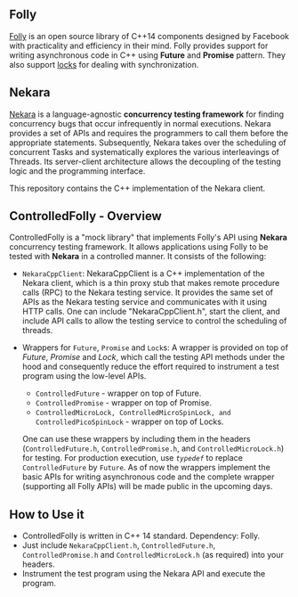 ## Folly

[Folly](https://github.com/facebook/folly) is an open source library of C++14 components designed by Facebook with practicality and efficiency in their mind. Folly provides support for writing asynchronous code in C++ using **Future** and **Promise** 
pattern. They also support [locks](https://github.com/facebook/folly/blob/master/folly/docs/SmallLocks.md) for dealing with synchronization.

## Nekara

[Nekara](https://github.com/p-org/Nekara) is a language-agnostic **concurrency testing framework** for finding concurrency bugs that occur infrequently in normal executions. Nekara provides a set of APIs and requires the programmers to call them before the appropriate statements. Subsequently, Nekara takes over the scheduling of concurrent Tasks and systematically explores the various interleavings of Threads. Its server-client architecture allows the decoupling of the testing logic and the programming interface.

This repository contains the C++ implementation of the Nekara client.

## ControlledFolly - Overview

ControlledFolly is a "mock library" that implements Folly's API using **Nekara** concurrency testing framework. It allows applications using Folly to be tested with **Nekara** in a controlled manner. It consists of the following:

* `NekaraCppClient`: NekaraCppClient is a C++ implementation of the Nekara client, which is a thin proxy stub that makes remote procedure calls (RPC) to the Nekara testing service. It provides the same set of APIs as the Nekara testing service and communicates with it using HTTP calls. One can include "NekaraCppClient.h", start the client, and include API calls to allow the testing service to control the scheduling of threads.
* Wrappers for `Future`, `Promise` and `Lock`s: A wrapper is provided on top of *Future*, *Promise* and *Lock*, which call the testing API methods under the hood and consequently reduce the effort required to instrument a test program using the low-level APIs.
    * `ControlledFuture` - wrapper on top of Future.
    * `ControlledPromise` - wrapper on top of Promise.
    * `ControlledMicroLock, ControlledMicroSpinLock, and ControlledPicoSpinLock` - wrapper on top of Locks. 
  
  One can use these wrappers by including them in the headers (`ControlledFuture.h`, `ControlledPromise.h`, and `ControlledMicroLock.h`) for testing. For production execution, use *`typedef`* to replace `ControlledFuture` by `Future`. As of now the wrappers implement the basic APIs for writing asynchronous code and the complete wrapper (supporting all Folly APIs) will be made public in the upcoming days.
  
  
## How to Use it

* ControlledFolly is written in C++ 14 standard. Dependency: Folly.
* Just include `NekaraCppClient.h`, `ControlledFuture.h`, `ControlledPromise.h` and `ControlledMicroLock.h` (as required) into your headers.
* Instrument the test program using the Nekara API and execute the program.
